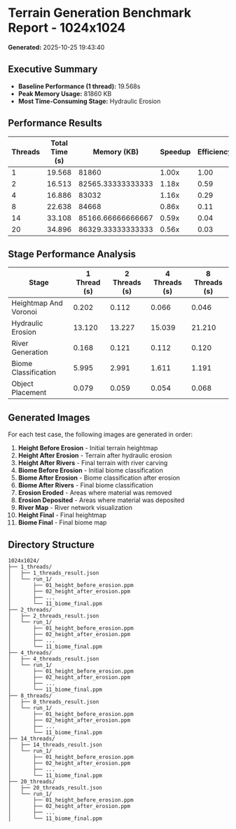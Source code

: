 # Terrain Generation Benchmark Report - 1024x1024

**Generated:** 2025-10-25 19:43:40

## Executive Summary

- **Baseline Performance (1 thread):** 19.568s
- **Peak Memory Usage:** 81860 KB
- **Most Time-Consuming Stage:** Hydraulic Erosion

## Performance Results

| Threads | Total Time (s) | Memory (KB) | Speedup | Efficiency |
|---------|----------------|-------------|---------|------------|
| 1 | 19.568 | 81860 | 1.00x | 1.00 |
| 2 | 16.513 | 82565.33333333333 | 1.18x | 0.59 |
| 4 | 16.886 | 83032 | 1.16x | 0.29 |
| 8 | 22.638 | 84668 | 0.86x | 0.11 |
| 14 | 33.108 | 85166.66666666667 | 0.59x | 0.04 |
| 20 | 34.896 | 86329.33333333333 | 0.56x | 0.03 |

## Stage Performance Analysis

| Stage | 1 Thread (s) | 2 Threads (s) | 4 Threads (s) | 8 Threads (s) |
|-------|--------------|---------------|---------------|---------------|
| Heightmap And Voronoi | 0.202 | 0.112 | 0.066 | 0.046 |
| Hydraulic Erosion | 13.120 | 13.227 | 15.039 | 21.210 |
| River Generation | 0.168 | 0.121 | 0.112 | 0.120 |
| Biome Classification | 5.995 | 2.991 | 1.611 | 1.191 |
| Object Placement | 0.079 | 0.059 | 0.054 | 0.068 |

## Generated Images

For each test case, the following images are generated in order:

1. **Height Before Erosion** - Initial terrain heightmap
2. **Height After Erosion** - Terrain after hydraulic erosion
3. **Height After Rivers** - Final terrain with river carving
4. **Biome Before Erosion** - Initial biome classification
5. **Biome After Erosion** - Biome classification after erosion
6. **Biome After Rivers** - Final biome classification
7. **Erosion Eroded** - Areas where material was removed
8. **Erosion Deposited** - Areas where material was deposited
9. **River Map** - River network visualization
10. **Height Final** - Final heightmap
11. **Biome Final** - Final biome map

## Directory Structure

```
1024x1024/
├── 1_threads/
│   ├── 1_threads_result.json
│   └── run_1/
│       ├── 01_height_before_erosion.ppm
│       ├── 02_height_after_erosion.ppm
│       ├── ...
│       └── 11_biome_final.ppm
├── 2_threads/
│   ├── 2_threads_result.json
│   └── run_1/
│       ├── 01_height_before_erosion.ppm
│       ├── 02_height_after_erosion.ppm
│       ├── ...
│       └── 11_biome_final.ppm
├── 4_threads/
│   ├── 4_threads_result.json
│   └── run_1/
│       ├── 01_height_before_erosion.ppm
│       ├── 02_height_after_erosion.ppm
│       ├── ...
│       └── 11_biome_final.ppm
├── 8_threads/
│   ├── 8_threads_result.json
│   └── run_1/
│       ├── 01_height_before_erosion.ppm
│       ├── 02_height_after_erosion.ppm
│       ├── ...
│       └── 11_biome_final.ppm
├── 14_threads/
│   ├── 14_threads_result.json
│   └── run_1/
│       ├── 01_height_before_erosion.ppm
│       ├── 02_height_after_erosion.ppm
│       ├── ...
│       └── 11_biome_final.ppm
├── 20_threads/
│   ├── 20_threads_result.json
│   └── run_1/
│       ├── 01_height_before_erosion.ppm
│       ├── 02_height_after_erosion.ppm
│       ├── ...
│       └── 11_biome_final.ppm
```

